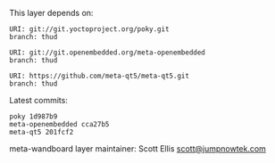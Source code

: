 This layer depends on:

    URI: git://git.yoctoproject.org/poky.git
    branch: thud

    URI: git://git.openembedded.org/meta-openembedded
    branch: thud

    URI: https://github.com/meta-qt5/meta-qt5.git
    branch: thud

Latest commits:

    poky 1d987b9
    meta-openembedded cca27b5
    meta-qt5 201fcf2


meta-wandboard layer maintainer: Scott Ellis <scott@jumpnowtek.com>
